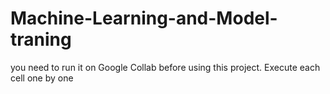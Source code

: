 # Machine-Learning-and-Model-traning
you need to run it on Google Collab before using this project. Execute each cell one by one 
